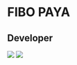 FIBO PAYA
===============================

Developer
-----------------------------
<img src="https://github-readme-stats.vercel.app/api?username=thephibonacci&show_icons=true&theme=react&hide=stars">
<img src="[https://github-readme-stats.vercel.app/api?username=thephibonacci&show_icons=true&theme=react&hide=stars](https://github-readme-stats.vercel.app/api/top-langs/?username=thephibonacci&text_color=ffffff&icon_color=61dafb&bg_color=20232a&langs_count=8&layout=compact&border_color=61dafb&hide_border=true)">
